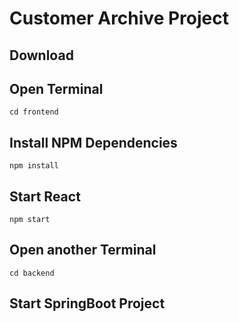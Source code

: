 # Customer Archive Project
## Download
## Open Terminal
```cd frontend```
## Install NPM Dependencies 
```npm install```
## Start React 
```npm start```


## Open another Terminal
```cd backend```
## Start SpringBoot Project 

